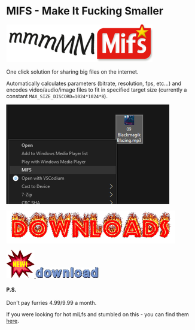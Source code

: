 # MIFS - Make It Fucking Smaller

![mmmmm](./doc/img/mmmmmmmmmmifs.png)

One click solution for sharing big files on the internet. 

Automatically calculates parameters (bitrate, resolution, fps, etc...) and encodes video/audio/image files to fit in specified target size (currently a constant `MAX_SIZE_DISCORD=1024*1024*8`). 

![preview](./doc/img/preview.png)

[![downloads](./doc/img/downloads.gif)](https://github.com/nuukedo29/mifs/releases)


[![downloads](./doc/img/downloads_new.gif) ![downloads](./doc/img/downloads_download.gif)](https://github.com/nuukedo29/mifs/releases)


#### P.S.

Don't pay furries $4.99/$9.99 a month.

If you were looking for hot miLfs and stumbled on this - you can find them [here](https://duckduckgo.com/?q=%21gi+hot+milfs).

